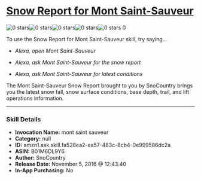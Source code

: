 # [Snow Report for Mont Saint-Sauveur](http://alexa.amazon.com/#skills/amzn1.ask.skill.fa528ea2-ea57-483c-8cb4-0e999586dc2a)
![0 stars](../../images/ic_star_border_black_18dp_1x.png)![0 stars](../../images/ic_star_border_black_18dp_1x.png)![0 stars](../../images/ic_star_border_black_18dp_1x.png)![0 stars](../../images/ic_star_border_black_18dp_1x.png)![0 stars](../../images/ic_star_border_black_18dp_1x.png) 0

To use the Snow Report for Mont Saint-Sauveur skill, try saying...

* *Alexa, open Mont Saint-Sauveur*

* *Alexa, ask Mont Saint-Sauveur for the snow report*

* *Alexa, ask Mont Saint-Sauveur for latest conditions*

The Mont Saint-Sauveur Snow Report brought to you by SnoCountry brings you the latest snow fall, snow surface conditions,  base depth, trail, and lift operations information.

***

### Skill Details

* **Invocation Name:** mont saint sauveur
* **Category:** null
* **ID:** amzn1.ask.skill.fa528ea2-ea57-483c-8cb4-0e999586dc2a
* **ASIN:** B01M6DL9Y6
* **Author:** SnoCountry
* **Release Date:** November 5, 2016 @ 12:43:40
* **In-App Purchasing:** No

